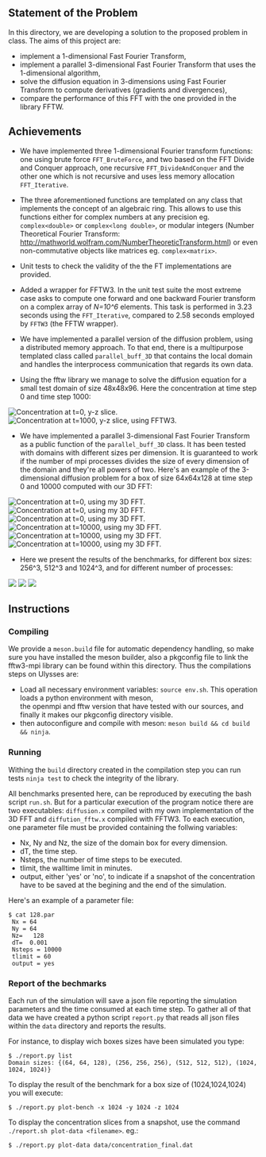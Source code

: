
## Statement of the Problem

In this directory, we are developing a solution to the proposed problem in class.
The aims of this project are:

- implement a 1-dimensional Fast Fourier Transform,
- implement a parallel 3-dimensional Fast Fourier Transform that uses the 1-dimensional
algorithm,
- solve the diffusion equation in 3-dimensions using Fast Fourier Transform to compute
derivatives (gradients and divergences),
- compare the performance of this FFT with the one provided in the library FFTW.

## Achievements

- We have implemented three 1-dimensional Fourier transform functions:
one using brute force `FFT_BruteForce`, and two based on the 
FFT Divide and Conquer approach,
one recursive `FFT_DivideAndConquer` and the other one which 
is not recursive and uses less memory allocation `FFT_Iterative`.

- The three aforementioned functions are templated on any class 
that implements the concept of an algebraic ring. 
This allows to use this functions either for complex numbers 
at any precision eg. `complex<double>` or `complex<long double>`,
or modular integers (Number Theoretical Fourier Transform: 
http://mathworld.wolfram.com/NumberTheoreticTransform.html)
or even non-commutative objects like matrices eg. `complex<matrix>`.

- Unit tests to check the validity of the the FT implementations are provided.

- Added a wrapper for FFTW3. In the unit test suite the most 
extreme case asks to compute one forward and one backward Fourier transform
on a complex array of *N=10^6* elements.
This task is performed in 3.23 seconds using the `FFT_Iterative`,
compared to 2.58 seconds employed by `FFTW3` (the FFTW wrapper).

- We have implemented a parallel version of the diffusion problem,
using a distributed memory approach. To that end, there
is a multipurpose templated class called `parallel_buff_3D`
that contains the local domain and handles the interprocess communication
that regards its own data.

- Using the fftw library we manage to solve the diffusion equation for
a small test domain of size 48x48x96. Here the concentration at
time step 0 and time step 1000:

![](./assets/t0.png "Concentration at t=0, y-z slice.")
![](./assets/t1000.png "Concentration at t=1000, y-z slice, using FFTW3.")

- We have implemented a parallel 3-dimensional Fast Fourier Transform
as a public function of the `parallel_buff_3D` class.
It has been tested with domains with different sizes per dimension.
It is guaranteed to work if the number of mpi processes
divides the size of every dimension of the domain
and they're all powers of two. Here's 
an example of the 3-dimensional diffusion problem 
for a box of size 64x64x128 at time step 0 and 10000
computed with our 3D FFT:

![](./assets/t0_xy.png "Concentration at t=0, using my 3D FFT.")
![](./assets/t0_xz.png "Concentration at t=0, using my 3D FFT.")
![](./assets/t0_yz.png "Concentration at t=0, using my 3D FFT.")
![](./assets/t10000_xy.png "Concentration at t=10000, using my 3D FFT.")
![](./assets/t10000_xz.png "Concentration at t=10000, using my 3D FFT.")
![](./assets/t10000_yz.png "Concentration at t=10000, using my 3D FFT.")

- Here we present the results of the benchmarks,
for different box sizes: 256^3, 512^3 and 1024^3,
and for different number of processes:

![](./assets/benchmark_256.png)
![](./assets/benchmark_512.png)
![](./assets/benchmark_1024.png)



## Instructions

### Compiling

We provide a `meson.build` file for automatic dependency handling,
so make sure you have installed the meson builder,
also a pkgconfig file to link the fftw3-mpi library can be found within
this directory. Thus the compilations steps on Ulysses are:

- Load all necessary environment variables: `source env.sh`.
This operation loads a python environment with meson,  
the openmpi and fftw version that have tested with our sources,
and finally it makes our pkgconfig directory visible.
- then autoconfigure and compile with meson: `meson build && cd build && ninja`.

### Running

Withing the `build` directory created in the
compilation step you can run tests `ninja test` to check the integrity of the library.

All benchmarks presented here, can be reproduced by executing the
bash script `run.sh`.
But for a particular execution of the program
notice there are two executables: `diffusion.x` compiled with my own implementation 
of the 3D FFT and `diffution_fftw.x` compiled with FFTW3.
To each execution, one parameter file must be provided containing the follwing
variables: 
- Nx, Ny and Nz, the size of the domain box for every dimension.
- dT, the time step.
- Nsteps, the number of time steps to be executed.
- tlimit, the walltime limit in minutes.
- output, either 'yes' or 'no', to indicate if a snapshot of the concentration
have to be saved at the begining and the end of the simulation.

Here's an example of a parameter file:
```
$ cat 128.par 
 Nx = 64
 Ny = 64
 Nz=   128
 dT=  0.001
 Nsteps = 10000
 tlimit = 60
 output = yes
```

### Report of the bechmarks

Each run of the simulation will save a json file reporting
the simulation parameters and the time consumed at each time step.
To gather all of that data we have created a python script `report.py`
that reads all json files within the `data` directory and reports the results.

For instance, to display wich boxes sizes have been simulated you type:
```
$ ./report.py list
Domain sizes: {(64, 64, 128), (256, 256, 256), (512, 512, 512), (1024, 1024, 1024)}
```

To display the result of the benchmark for a box size of (1024,1024,1024) you will execute:
```
$ ./report.py plot-bench -x 1024 -y 1024 -z 1024
```

To display the concentration slices from a snapshot, use the command `./report.sh plot-data <filename>`.
eg.:
```
$ ./report.py plot-data data/concentration_final.dat
```



